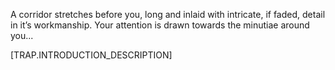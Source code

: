 A corridor stretches before you, long and inlaid with intricate, if faded, detail in it’s workmanship. Your attention is drawn towards the minutiae around you...

[TRAP.INTRODUCTION_DESCRIPTION]